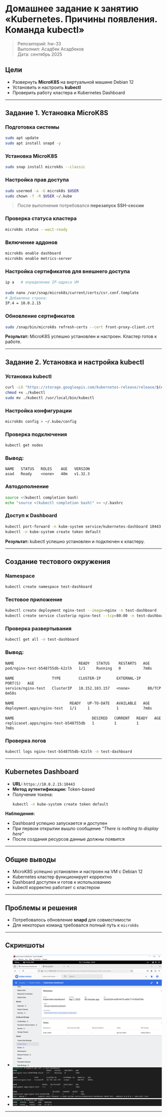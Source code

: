 # Домашнее задание к занятию «Kubernetes. Причины появления. Команда kubectl»

> Репозиторий: hw-33\
> Выполнил: Асадбек Асадбеков\
> Дата: сентябрь 2025

## Цели
- Развернуть **MicroK8S** на виртуальной машине Debian 12  
- Установить и настроить **kubectl**  
- Проверить работу кластера и Kubernetes Dashboard  

---

## Задание 1. Установка MicroK8S

### Подготовка системы
```bash
sudo apt update
sudo apt install snapd -y
```

### Установка MicroK8S
```bash
sudo snap install microk8s --classic
```

### Настройка прав доступа
```bash
sudo usermod -a -G microk8s $USER
sudo chown -f -R $USER ~/.kube
```
> После выполнения потребовался **перезапуск SSH-сессии**

### Проверка статуса кластера
```bash
microk8s status --wait-ready
```

### Включение аддонов
```bash
microk8s enable dashboard
microk8s enable metrics-server
```

### Настройка сертификатов для внешнего доступа
```bash
ip a   # определение IP-адреса VM

sudo nano /var/snap/microk8s/current/certs/csr.conf.template
# Добавлена строка:
IP.4 = 10.0.2.15
```

### Обновление сертификатов
```bash
sudo /snap/bin/microk8s refresh-certs --cert front-proxy-client.crt
```

**Результат:** MicroK8S успешно установлен и настроен. Кластер готов к работе.  

---

## Задание 2. Установка и настройка kubectl

### Установка kubectl
```bash
curl -LO "https://storage.googleapis.com/kubernetes-release/release/$(curl -s https://storage.googleapis.com/kubernetes-release/release/stable.txt)/bin/linux/amd64/kubectl"
chmod +x ./kubectl
sudo mv ./kubectl /usr/local/bin/kubectl
```

### Настройка конфигурации
```bash
microk8s config > ~/.kube/config
```

### Проверка подключения
```bash
kubectl get nodes
```

### Вывод:
```
NAME   STATUS   ROLES    AGE   VERSION
asad   Ready    <none>   40m   v1.32.3
```

### Автодополнение
```bash
source <(kubectl completion bash)
echo "source <(kubectl completion bash)" >> ~/.bashrc
```

### Доступ к Dashboard
```bash
kubectl port-forward -n kube-system service/kubernetes-dashboard 10443:443 --address 0.0.0.0
kubectl -n kube-system create token default
```

**Результат:** kubectl успешно установлен и подключен к кластеру.  

---

## Создание тестового окружения

### Namespace
```bash
kubectl create namespace test-dashboard
```

### Тестовое приложение
```bash
kubectl create deployment nginx-test --image=nginx -n test-dashboard
kubectl create service clusterip nginx-test --tcp=80:80 -n test-dashboard
```

### Проверка развертывания
```bash
kubectl get all -n test-dashboard
```

### Вывод:
```
NAME                             READY   STATUS    RESTARTS   AGE
pod/nginx-test-b548755db-k2zlh   1/1     Running   0          7m8s

NAME                 TYPE        CLUSTER-IP       EXTERNAL-IP   PORT(S)   AGE
service/nginx-test   ClusterIP   10.152.183.157   <none>        80/TCP    6m58s

NAME                         READY   UP-TO-DATE   AVAILABLE   AGE
deployment.apps/nginx-test   1/1     1            1           7m8s

NAME                                   DESIRED   CURRENT   READY   AGE
replicaset.apps/nginx-test-b548755db   1         1         1       7m8s
```

### Проверка логов
```bash
kubectl logs nginx-test-b548755db-k2zlh -n test-dashboard
```

---

## Kubernetes Dashboard

- **URL:** `https://10.0.2.15:10443`  
- **Метод аутентификации:** Token-based  
- Получение токена:
  ```bash
  kubectl -n kube-system create token default
  ```

**Наблюдения:**
- Dashboard успешно запускается и доступен  
- При первом открытии вышло сообщение *"There is nothing to display here"*  
- После создания ресурсов данные должны появится  

---

## Общие выводы

- MicroK8S успешно установлен и настроен на VM c Debian 12  
- Kubernetes кластер функционирует корректно  
- Dashboard доступен и готов к использованию  
- kubectl корректно работает с кластером  

---

## Проблемы и решения
- Потребовалось обновление **snapd** для совместимости  
- Для некоторых команд требовался полный путь к `microk8s`  

---

## Скриншоты
- ![Интерфейс Kubernetes Dashboard](https://github.com/asad-bekov/hw-34/blob/main/img/1.PNG)
- ![Вывод `kubectl get all -n test-dashboard`](https://github.com/asad-bekov/hw-34/blob/main/img/2.PNG)
- ![Вывод `kubectl get nodes`](https://github.com/asad-bekov/hw-34/blob/main/img/3.PNG) 
  
---

